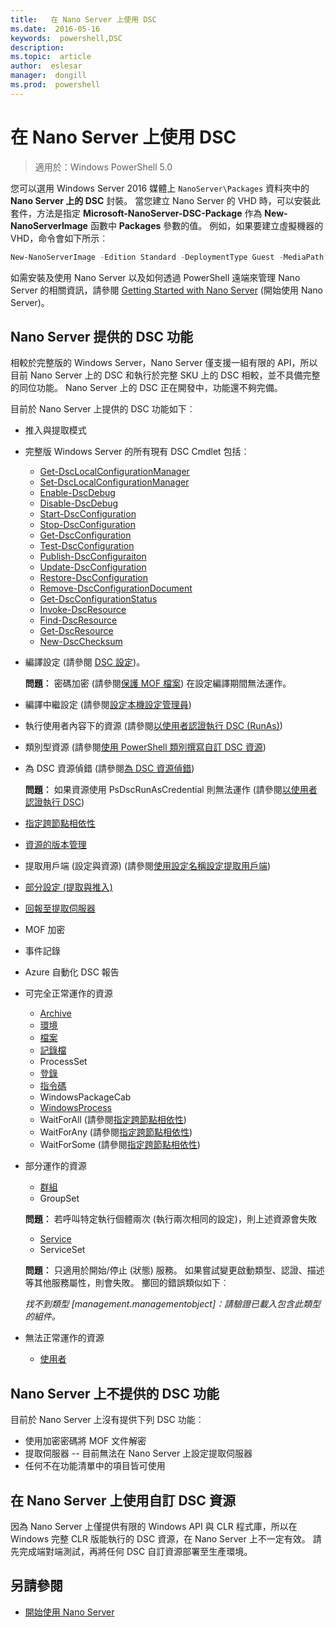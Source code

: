 ```yaml
---
title:   在 Nano Server 上使用 DSC
ms.date:  2016-05-16
keywords:  powershell,DSC
description:  
ms.topic:  article
author:  eslesar
manager:  dongill
ms.prod:  powershell
---
```


# 在 Nano Server 上使用 DSC

> 適用於：Windows PowerShell 5.0

您可以選用 Windows Server 2016 媒體上 `NanoServer\Packages` 資料夾中的 **Nano Server 上的 DSC** 封裝。 當您建立 Nano Server 的 VHD 時，可以安裝此套件，方法是指定 **Microsoft-NanoServer-DSC-Package** 作為 **New-NanoServerImage** 函數中 **Packages** 參數的值。 例如，如果要建立虛擬機器的 VHD，命令會如下所示︰

```powershell
New-NanoServerImage -Edition Standard -DeploymentType Guest -MediaPath f:\ -BasePath .\Base -TargetPath .\Nano1\Nano.vhd -ComputerName Nano1 -Packages Microsoft-NanoServer-DSC-Package
```

如需安裝及使用 Nano Server 以及如何透過 PowerShell 遠端來管理 Nano Server 的相關資訊，請參閱 [Getting Started with Nano Server](https://technet.microsoft.com/en-us/library/mt126167.aspx) (開始使用 Nano Server)。


## Nano Server 提供的 DSC 功能

 相較於完整版的 Windows Server，Nano Server 僅支援一組有限的 API，所以目前 Nano Server 上的 DSC 和執行於完整 SKU 上的 DSC 相較，並不具備完整的同位功能。 Nano Server 上的 DSC 正在開發中，功能還不夠完備。
 
 目前於 Nano Server 上提供的 DSC 功能如下︰ 


* 推入與提取模式

* 完整版 Windows Server 的所有現有 DSC Cmdlet 包括︰ 
  * [Get-DscLocalConfigurationManager](https://technet.microsoft.com/en-us/library/dn407378.aspx)
  * [Set-DscLocalConfigurationManager](https://technet.microsoft.com/en-us/library/dn521621.aspx)   
  * [Enable-DscDebug](https://technet.microsoft.com/en-us/library/mt517870.aspx)
  * [Disable-DscDebug](https://technet.microsoft.com/en-us/library/mt517872.aspx)       
  * [Start-DscConfiguration](https://technet.microsoft.com/en-us/library/dn521623.aspx)
  * [Stop-DscConfiguration](https://technet.microsoft.com/en-us/library/mt143542.aspx)
  * [Get-DscConfiguration](https://technet.microsoft.com/en-us/library/dn407379.aspx)
  * [Test-DscConfiguration](https://technet.microsoft.com/en-us/library/dn407382.aspx)      
  * [Publish-DscConfiguraiton](https://technet.microsoft.com/en-us/library/mt517875.aspx) 
  * [Update-DscConfiguration](https://technet.microsoft.com/en-us/library/mt143541.aspx)
  * [Restore-DscConfiguration](https://technet.microsoft.com/en-us/library/dn407383.aspx)
  * [Remove-DscConfigurationDocument](https://technet.microsoft.com/en-us/library/mt143544.aspx)
  * [Get-DscConfigurationStatus](https://technet.microsoft.com/en-us/library/mt517868.aspx)
  * [Invoke-DscResource](https://technet.microsoft.com/en-us/library/mt517869.aspx)
  * [Find-DscResource](https://technet.microsoft.com/en-us/library/mt517874.aspx)
  * [Get-DscResource](https://technet.microsoft.com/en-us/library/dn521625.aspx)
  * [New-DscChecksum](https://technet.microsoft.com/en-us/library/dn521622.aspx)    

* 編譯設定 (請參閱 [DSC 設定](configurations.md))。

  **問題︰** 密碼加密 (請參閱[保護 MOF 檔案](securemof.md)) 在設定編譯期間無法運作。

* 編譯中繼設定 (請參閱[設定本機設定管理員](metaConfig.md))

* 執行使用者內容下的資源 (請參閱[以使用者認證執行 DSC (RunAs)](runAsUser.md))

* 類別型資源 (請參閱[使用 PowerShell 類別撰寫自訂 DSC 資源](authoringResourceClass.md))

* 為 DSC 資源偵錯 (請參閱[為 DSC 資源偵錯](debugresource.md))
  
  **問題︰** 如果資源使用 PsDscRunAsCredential 則無法運作 (請參閱[以使用者認證執行 DSC](runAsUser.md))

* [指定跨節點相依性](crossNodeDependencies.md) 

* [資源的版本管理](sxsResource.md)

* 提取用戶端 (設定與資源) (請參閱[使用設定名稱設定提取用戶端](pullClientConfigNames.md))

* [部分設定 (提取與推入)](partialConfigs.md)

* [回報至提取伺服器](reportServer.md) 

* MOF 加密

* 事件記錄

* Azure 自動化 DSC 報告

* 可完全正常運作的資源
  * [Archive](archiveResource.md)
  * [環境](environmentResource.md)
  * [檔案](fileResource.md)
  * [記錄檔](logResource.md)
  * ProcessSet
  * [登錄](registryResource.md)
  * [指令碼](scriptResource.md)
  * WindowsPackageCab
  * [WindowsProcess](windowsProcessResource.md)
  * WaitForAll (請參閱[指定跨節點相依性](crossNodeDependencies.md))
  * WaitForAny (請參閱[指定跨節點相依性](crossNodeDependencies.md))
  * WaitForSome (請參閱[指定跨節點相依性](crossNodeDependencies.md))

* 部分運作的資源
  * [群組](groupResource.md)
  * GroupSet
  
  **問題︰** 若呼叫特定執行個體兩次 (執行兩次相同的設定)，則上述資源會失敗
  
  * [Service](serviceResource.md)
  * ServiceSet
  
  **問題︰** 只適用於開始/停止 (狀態) 服務。 如果嘗試變更啟動類型、認證、描述等其他服務屬性，則會失敗。 擲回的錯誤類似如下︰
  
  *找不到類型 [management.managementobject]：請驗證已載入包含此類型的組件。*
  
* 無法正常運作的資源
  * [使用者](userResource.md)
  

## Nano Server 上不提供的 DSC 功能

目前於 Nano Server 上沒有提供下列 DSC 功能︰

* 使用加密密碼將 MOF 文件解密 
* 提取伺服器 -- 目前無法在 Nano Server 上設定提取伺服器
* 任何不在功能清單中的項目皆可使用

## 在 Nano Server 上使用自訂 DSC 資源
 
因為 Nano Server 上僅提供有限的 Windows API 與 CLR 程式庫，所以在 Windows 完整 CLR 版能執行的 DSC 資源，在 Nano Server 上不一定有效。 
請先完成端對端測試，再將任何 DSC 自訂資源部署至生產環境。

## 另請參閱
- [開始使用 Nano Server](https://technet.microsoft.com/en-us/library/mt126167.aspx)



<!--HONumber=May16_HO3-->


